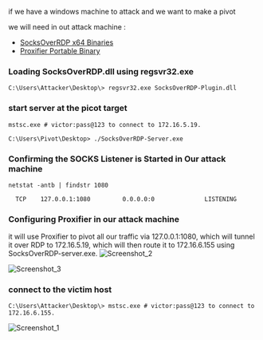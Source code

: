if we have a windows machine to attack and we want to make a pivot 


we will need in out attack machine : 
- [SocksOverRDP x64 Binaries](https://github.com/nccgroup/SocksOverRDP/releases)
- [Proxifier Portable Binary](https://www.proxifier.com/download/#win-tab)

### Loading SocksOverRDP.dll using regsvr32.exe
```
C:\Users\Attacker\Desktop\> regsvr32.exe SocksOverRDP-Plugin.dll

```

### start server at the picot target 
```shell
mstsc.exe # victor:pass@123 to connect to 172.16.5.19.

C:\Users\Pivot\Desktop> ./SocksOverRDP-Server.exe
```

### Confirming the SOCKS Listener is Started in Our attack machine
```
netstat -antb | findstr 1080

  TCP    127.0.0.1:1080         0.0.0.0:0              LISTENING
```

### Configuring Proxifier in our attack machine 
it will use Proxifier to pivot all our traffic via 127.0.0.1:1080, which will tunnel it over RDP to 172.16.5.19, which will then route it to 172.16.6.155 using SocksOverRDP-server.exe.
![Screenshot_2](https://github.com/kiro6/penetration-testing-notes/assets/57776872/eb4df0e1-72d2-4d25-abcc-f4a309f8be0c)

![Screenshot_3](https://github.com/kiro6/penetration-testing-notes/assets/57776872/c54f7dd2-68b3-4f6d-bba9-952b26214a91)



### connect to the victim host

```
C:\Users\Attacker\Desktop\> mstsc.exe # victor:pass@123 to connect to 172.16.6.155.
```

![Screenshot_1](https://github.com/kiro6/penetration-testing-notes/assets/57776872/06839866-3fb1-4bb2-bc8b-c0b534c28f7a)
